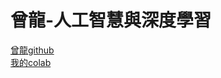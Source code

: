 <h1>曾龍-人工智慧與深度學習</h1>
<a href="https://github.com/MyDearGreatTeacher/2022_1_courses/tree/main/%E4%BA%BA%E5%B7%A5%E6%99%BA%E6%85%A7%E8%88%87%E6%B7%B1%E5%BA%A6%E5%AD%B8%E7%BF%92">曾龍github</a><br/>
<a href="https://colab.research.google.com/drive/1acmxh5hmRIeObZ3Y8dC84Up8B9Jqb3z1">我的colab</a>
